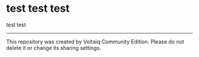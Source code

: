 # test test test

test test

---

This repository was created by Voltaiq Community Edition. Please do not delete it or change its
sharing settings.
